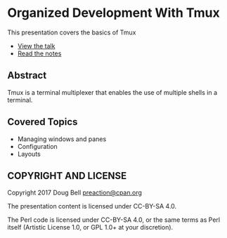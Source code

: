
# Organized Development With Tmux

This presentation covers the basics of Tmux

* [View the talk](https://www.youtube.com/watch?v=o7Dg1kmjhfQ)
* [Read the notes](https://github.com/preaction/Organized-Development-With-Tmux/blob/master/slides.md)

## Abstract

Tmux is a terminal multiplexer that enables the use of multiple shells in a terminal.

## Covered Topics

* Managing windows and panes
* Configuration
* Layouts

## COPYRIGHT AND LICENSE

Copyright 2017 Doug Bell <preaction@cpan.org>

The presentation content is licensed under CC-BY-SA 4.0.

The Perl code is licensed under CC-BY-SA 4.0, or the same terms as Perl
itself (Artistic License 1.0, or GPL 1.0+ at your discretion).

